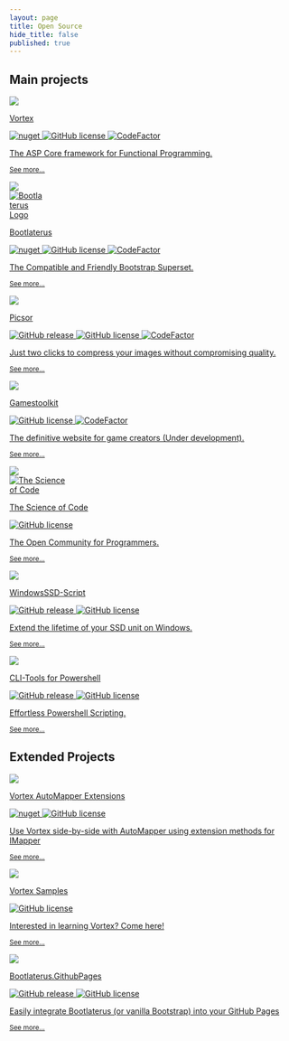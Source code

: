 ```yaml
---
layout: page
title: Open Source
hide_title: false
published: true
---
```


<h2 class="text-center">Main projects</h2>

<div class="row justify-content-sm-center">
  <div class="col-sm-4 py-3">
    <div class="card h-100 interactable hover-animate-cf">
      <a class="text-reset text-decoration-none d-flex flex-column h-100" href="https://github.com/equilaterus/Vortex">
        <div class="embed-responsive embed-responsive-16by9">
          <div class="cf cf-indigo-teal">
            <img src="https://images.unsplash.com/photo-1506703719100-a0f3a48c0f86?ixlib=rb-1.2.1&ixid=eyJhcHBfaWQiOjEyMDd9&auto=format&fit=crop&w=700&q=80" class="card-img embed-responsive-item" style="object-fit: cover;" />
          </div>
        </div>
        <div class="card-body d-flex flex-column">
          <p class="card-title h5 mb-1">Vortex</p>
          <p>
            <img src="https://img.shields.io/nuget/v/Equilaterus.Vortex.svg" alt="nuget"/>
            <img src="https://img.shields.io/github/license/equilaterus/Vortex.svg" alt="GitHub license"/>
            <img src="https://www.codefactor.io/repository/github/equilaterus/Vortex/badge" alt="CodeFactor" />
          </p>
          <p class="card-text">The ASP Core framework for Functional Programming.</p>  
          <p class="card-text mt-auto"><small class="text-muted">See more...</small></p>
        </div>
      </a>
    </div>
  </div>
  
  <div class="col-sm-4 py-3">
    <div class="card h-100 interactable hover-animate-cf">
      <a class="text-reset text-decoration-none d-flex flex-column h-100" href="https://github.com/equilaterus/bootlaterus">
        <div class="embed-responsive embed-responsive-16by9 position-relative">          
          <div class="cf cf-indigo-teal">
            <img src="https://images.unsplash.com/photo-1502602898657-3e91760cbb34?ixlib=rb-1.2.1&ixid=eyJhcHBfaWQiOjEyMDd9&auto=format&fit=crop&w=700&q=80" class="card-img embed-responsive-item" style="object-fit: cover;" />
          </div>
          <img class="position-absolute hv-center" style="max-width: 60px" src="https://equilaterus.github.io/bootlaterus/content/perito-shadow.svg" alt="Bootlaterus Logo" />
        </div>
        <div class="card-body d-flex flex-column">
          <p class="card-title h5 mb-1">Bootlaterus</p>
          <p>
            <img src="https://badge.fury.io/js/bootlaterus.svg" alt="nuget"/>
            <img src="https://img.shields.io/github/license/equilaterus/bootlaterus.svg" alt="GitHub license"/>
            <img src="https://www.codefactor.io/repository/github/equilaterus/bootlaterus/badge" alt="CodeFactor" />
          </p>
          <p class="card-text">The Compatible and Friendly Bootstrap Superset.</p>  
          <p class="card-text mt-auto"><small class="text-muted">See more...</small></p>
        </div>
      </a>
    </div>
  </div>

  <div class="col-sm-4 py-3">
    <div class="card h-100 interactable hover-animate-cf">
      <a class="text-reset text-decoration-none d-flex flex-column h-100" href="https://github.com/equilaterus/Picsor">
        <div class="embed-responsive embed-responsive-16by9">
          <div class="cf cf-indigo-teal">
            <img src="https://images.unsplash.com/photo-1530251985675-fa6a8ceb0d63?ixlib=rb-1.2.1&ixid=eyJhcHBfaWQiOjEyMDd9&auto=format&fit=crop&w=700&q=80" class="card-img embed-responsive-item" style="object-fit: cover;" />
          </div>
        </div>
        <div class="card-body d-flex flex-column">
          <p class="card-title h5 mb-1">Picsor</p>
          <p>
            <img src="https://img.shields.io/github/tag/equilaterus/picsor.svg" alt="GitHub release">
            <img src="https://img.shields.io/github/license/equilaterus/picsor.svg" alt="GitHub license">
            <img src="https://www.codefactor.io/repository/github/equilaterus/picsor/badge" alt="CodeFactor" />
          </p>
          <p class="card-text">Just two clicks to compress your images without compromising quality.</p>  
          <p class="card-text mt-auto"><small class="text-muted">See more...</small></p>
        </div>
      </a>
    </div>
  </div>

  <div class="col-sm-4 py-3">
    <div class="card h-100 interactable hover-animate-cf">
      <a class="text-reset text-decoration-none d-flex flex-column h-100" href="https://github.com/gamestoolkit">
        <div class="embed-responsive embed-responsive-16by9">
          <div class="cf cf-indigo-teal">
            <img src="https://images.unsplash.com/photo-1550745165-9bc0b252726f?ixlib=rb-1.2.1&ixid=eyJhcHBfaWQiOjEyMDd9&auto=format&fit=crop&w=700&q=80" class="card-img embed-responsive-item" style="object-fit: cover;" />
          </div>
        </div>
        <div class="card-body d-flex flex-column">
          <p class="card-title h5 mb-1">Gamestoolkit</p>
          <p>
            <img src="https://img.shields.io/github/license/gamestoolkit/Rocket.svg" alt="GitHub license">
            <img src="https://www.codefactor.io/repository/github/gamestoolkit/Rocket/badge" alt="CodeFactor" />
          </p>
          <p class="card-text">The definitive website for game creators (Under development).</p>  
          <p class="card-text mt-auto"><small class="text-muted">See more...</small></p>
        </div>
      </a>
    </div>
  </div>

  <div class="col-sm-4 py-3">
    <div class="card h-100 interactable hover-animate-cf">
      <a class="text-reset text-decoration-none d-flex flex-column h-100" href="https://thescienceofcode.azurewebsites.net">
        <div class="embed-responsive embed-responsive-16by9 position-relative">
          <div class="cf cf-indigo-teal">
            <img src="https://images.unsplash.com/photo-1462007361476-49e695345154?ixlib=rb-1.2.1&ixid=eyJhcHBfaWQiOjEyMDd9&auto=format&fit=crop&w=700&q=80" class="card-img embed-responsive-item" style="object-fit: cover;" />
          </div>
          <img class="position-absolute hv-center" style="max-width: 100px" src="https://thescienceofcode.azurewebsites.net/Content/img/the-science-of-code.png" alt="The Science of Code">
        </div>
        <div class="card-body d-flex flex-column">
          <p class="card-title h5 mb-1">The Science of Code</p>
          <p>
            <img src="https://img.shields.io/github/license/TheScienceOfCode/Sibelius.Web.svg" alt="GitHub license">
          </p>
          <p class="card-text">The Open Community for Programmers.</p>  
          <p class="card-text mt-auto"><small class="text-muted">See more...</small></p>
        </div>
      </a>
    </div>
  </div>

  <div class="col-sm-4 py-3">
    <div class="card h-100 interactable hover-animate-cf">
      <a class="text-reset text-decoration-none d-flex flex-column h-100" href="https://github.com/equilaterus/WindowsSSD-Script">
        <div class="embed-responsive embed-responsive-16by9">
          <div class="cf cf-indigo-teal">
            <img src="https://images.unsplash.com/photo-1518770660439-4636190af475?ixlib=rb-1.2.1&ixid=eyJhcHBfaWQiOjEyMDd9&auto=format&fit=crop&w=700&q=80" class="card-img embed-responsive-item" style="object-fit: cover;" />
          </div>
        </div>
        <div class="card-body d-flex flex-column">
          <p class="card-title h5 mb-1">WindowsSSD-Script</p>
          <p>
            <img src="https://img.shields.io/github/tag/equilaterus/WindowsSSD-Script.svg" alt="GitHub release">
            <img src="https://img.shields.io/github/license/equilaterus/WindowsSSD-Script.svg" alt="GitHub license">
          </p>
          <p class="card-text">Extend the lifetime of your SSD unit on Windows.</p>  
          <p class="card-text mt-auto"><small class="text-muted">See more...</small></p>
        </div>
      </a>
    </div>
  </div>

  <div class="col-sm-4 py-3">
    <div class="card h-100 interactable hover-animate-cf">
      <a class="text-reset text-decoration-none d-flex flex-column h-100" href="https://github.com/equilaterus/cli-tools-powershell">
        <div class="embed-responsive embed-responsive-16by9">
          <div class="cf cf-indigo-teal">
            <img src="https://images.unsplash.com/photo-1537498425277-c283d32ef9db?ixlib=rb-1.2.1&ixid=eyJhcHBfaWQiOjEyMDd9&auto=format&fit=crop&w=700&q=80" class="card-img embed-responsive-item" style="object-fit: cover;" />
          </div>
        </div>
        <div class="card-body d-flex flex-column">
          <p class="card-title h5 mb-1">CLI-Tools for Powershell</p>
          <p>
            <img src="https://img.shields.io/github/v/release/equilaterus/cli-tools-powershell?include_prereleases" alt="GitHub release">
            <img src="https://img.shields.io/github/license/equilaterus/cli-tools-powershell.svg" alt="GitHub license">
          </p>
          <p class="card-text">Effortless Powershell Scripting.</p>  
          <p class="card-text mt-auto"><small class="text-muted">See more...</small></p>
        </div>
      </a>
    </div>
  </div>
</div>


<h2 class="text-center mt-5">Extended Projects</h2>

<div class="row justify-content-sm-center">
  <div class="col-sm-4 py-3">
    <div class="card h-100 interactable hover-animate-cf">
      <a class="text-reset text-decoration-none d-flex flex-column h-100" href="https://github.com/equilaterus/Vortex.AutoMapper.Extensions">
        <div class="embed-responsive embed-responsive-16by9">
          <div class="cf cf-pink-blue">
            <img src="https://images.unsplash.com/photo-1503416997304-7f8bf166c121?ixlib=rb-1.2.1&ixid=eyJhcHBfaWQiOjEyMDd9&auto=format&fit=crop&w=700&q=80" class="card-img embed-responsive-item" style="object-fit: cover;" />
          </div>
        </div>
        <div class="card-body d-flex flex-column">
          <p class="card-title h5 mb-1">Vortex AutoMapper Extensions</p>
          <p>
            <img src="https://img.shields.io/nuget/v/Equilaterus.Vortex.AutoMapper.Extensions.svg" alt="nuget">
            <img src="https://img.shields.io/github/license/equilaterus/Vortex.AutoMapper.Extensions.svg" alt="GitHub license">
          </p>
          <p class="card-text">Use Vortex side-by-side with AutoMapper using extension methods for IMapper</p>  
          <p class="card-text mt-auto"><small class="text-muted">See more...</small></p>
        </div>
      </a>
    </div>
  </div>

  <div class="col-sm-4 py-3">
    <div class="card h-100 interactable hover-animate-cf">
      <a class="text-reset text-decoration-none d-flex flex-column h-100" href="https://github.com/equilaterus/Vortex.Samples">
        <div class="embed-responsive embed-responsive-16by9">
          <div class="cf cf-cyan-blue">
            <img src="https://images.unsplash.com/photo-1539024791568-09e319dea360?ixlib=rb-1.2.1&ixid=eyJhcHBfaWQiOjEyMDd9&auto=format&fit=crop&w=700&q=80" class="card-img embed-responsive-item" style="object-fit: cover;" />
          </div>
        </div>
        <div class="card-body d-flex flex-column">
          <p class="card-title h5 mb-1">Vortex Samples</p>
          <p>
            <img src="https://img.shields.io/github/license/equilaterus/Vortex.svg" alt="GitHub license"/>
          </p>
          <p class="card-text">Interested in learning Vortex? Come here!</p>  
          <p class="card-text mt-auto"><small class="text-muted">See more...</small></p>
        </div>
      </a>
    </div>
  </div>

  <div class="col-sm-4 py-3">
    <div class="card h-100 interactable hover-animate-cf">
      <a class="text-reset text-decoration-none d-flex flex-column h-100" href="https://github.com/equilaterus/bootlaterus.gh-pages">
        <div class="embed-responsive embed-responsive-16by9">
          <div class="cf cf-pink-blue">
            <img src="https://images.unsplash.com/photo-1505333495796-5b46a56bec90?ixlib=rb-1.2.1&ixid=eyJhcHBfaWQiOjEyMDd9&auto=format&fit=crop&w=700&q=80" class="card-img embed-responsive-item" style="object-fit: cover;" />
          </div>
        </div>
        <div class="card-body d-flex flex-column">
          <p class="card-title h5 mb-1">Bootlaterus.GithubPages</p>
          <p>
            <img src="https://img.shields.io/github/v/release/equilaterus/bootlaterus.gh-pages?include_prereleases" alt="GitHub release">
            <img src="https://img.shields.io/github/license/equilaterus/picsor.svg" alt="GitHub license">
          </p>
          <p class="card-text">Easily integrate Bootlaterus (or vanilla Bootstrap) into your GitHub Pages</p>  
          <p class="card-text mt-auto"><small class="text-muted">See more...</small></p>
        </div>
      </a>
    </div>
  </div>
</div>
